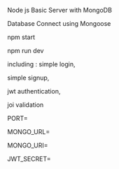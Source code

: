 Node js Basic Server with MongoDB

Database Connect using Mongoose
<!-- Start Production Server -->
  npm start
<!--  -->
<!-- Start development Server -->
  npm run dev
<!--  -->
including :
simple login,

simple signup,

jwt authentication,

joi validation

<!-- Environment variables -->
PORT=
<!-- dev db -->
MONGO_URL=
 <!--Production db  -->
MONGO_URI=

JWT_SECRET=


